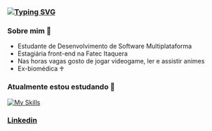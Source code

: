 ### [![Typing SVG](https://readme-typing-svg.demolab.com?font=Montserrat&weight=500&size=60&pause=1000&color=6968E7&center=true&repeat=false&random=false&width=780&height=100&lines=Ol%C3%A1%2C+seja+bem-vindo/a+%F0%9F%98%B8)](https://git.io/typing-svg)

### Sobre mim 🌠
- Estudante de Desenvolvimento de Software Multiplataforma
- Estagiária front-end na Fatec Itaquera
- Nas horas vagas gosto de jogar videogame, ler e assistir animes
- Ex-biomédica ♰

### Atualmente estou estudando 🌱
[![My Skills](https://skillicons.dev/icons?i=html,css,js,typescript,react,nodejs,figma,mysql,kotlin&perline=3)](https://skillicons.dev)

### [Linkedin](https://www.linkedin.com/in/gabi-mariano/)
